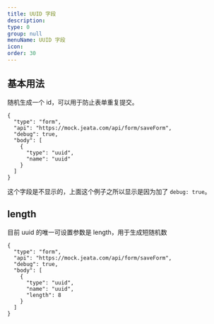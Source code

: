 ```yaml
---
title: UUID 字段
description:
type: 0
group: null
menuName: UUID 字段
icon:
order: 30
---
```


## 基本用法

随机生成一个 id，可以用于防止表单重复提交。

```schema: scope="body"
{
  "type": "form",
  "api": "https://mock.jeata.com/api/form/saveForm",
  "debug": true,
  "body": [
    {
      "type": "uuid",
      "name": "uuid"
    }
  ]
}
```

这个字段是不显示的，上面这个例子之所以显示是因为加了 `debug: true`。

## length

目前 uuid 的唯一可设置参数是 length，用于生成短随机数

```schema:height="200" scope="body"
{
  "type": "form",
  "api": "https://mock.jeata.com/api/form/saveForm",
  "debug": true,
  "body": [
    {
      "type": "uuid",
      "name": "uuid",
      "length": 8
    }
  ]
}
```
